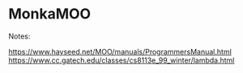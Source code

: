 MonkaMOO
========

Notes:

https://www.hayseed.net/MOO/manuals/ProgrammersManual.html
https://www.cc.gatech.edu/classes/cs8113e_99_winter/lambda.html

